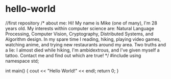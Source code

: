 # hello-world
//first repository
/*
about me:
Hi! My name is Mike (one of many), I'm 28 years old. My interests within computer science are:
Natural Language Processing, Computer Vision, Cryptography, Distributed Systems, and Algorithm design.
In my spare time I reading, hiking, playing video games, watching anime, and trying new restaurants around my area. 
Two truths and a lie: I almost died while hiking, I'm ambidextrous, and I've given myself a tattoo. 
Contact me and find out which are true!
*/
#include <iostream>
using namespace std;

int main()
{
    cout << "Hello World!" << endl;
    return 0;
}
